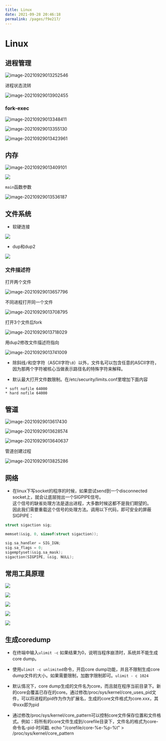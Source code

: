 ```yaml
---
title: Linux
date: 2021-09-28 20:46:18
permalink: /pages/f9e217/
---
```


# Linux

## 进程管理

![image-20210929013252546](/img/os/image-20210929013252546.png)

进程状态流转

![image-20210929013902455](/img/os/image-20210929013902455.png)

### fork-exec

![image-20210929013348411](/img/os/image-20210929013348411.png)

![image-20210929013355130](/img/os/image-20210929013355130.png)

![image-20210929013423961](/img/os/image-20210929013423961.png)

## 内存

![image-20210929013409101](/img/os/image-20210929013409101.png)

![](/img/os/15907189598255.jpg)

`main`函数参数

![image-20210929013536187](/img/os/image-20210929013536187.png)

## 文件系统

* 软硬连接

![](/img/os/hard_link_soft_link.jpg)

* dup和dup2

![](/img/os/fs.dup.png)

### 文件描述符

打开两个文件

![image-20210929013657796](/img/os/image-20210929013657796.png)

不同进程打开同一个文件

![image-20210929013708795](/img/os/image-20210929013708795.png)

打开3个文件后fork

![image-20210929013718029](/img/os/image-20210929013718029.png)

用dup2修改文件描述符指向

![image-20210929013741009](/img/os/image-20210929013741009.png)

* 除斜线`/`和空字符（ASCII字符`\0`）以外，文件名可以包含任意的ASCII字符，因为那两个字符被核心当做表示路径名的特殊字符来解释。

* 默认最大打开文件数限制。在/etc/security/limits.conf里增加下面内容
```
* soft nofile 64000
* hard nofile 64000
```

## 管道

![image-20210929013617430](/img/os/image-20210929013617430.png)

![image-20210929013628574](/img/os/image-20210929013628574.png)

![image-20210929013640637](/img/os/image-20210929013640637.png)

管道创建过程

![image-20210929013825286](/img/os/image-20210929013825286.png)



## 网络

* 在linux下写socket的程序的时候，如果尝试send到一个disconnected socket上，就会让底层抛出一个SIGPIPE信号。<br>
  这个信号的缺省处理方法是退出进程，大多数时候这都不是我们期望的。<br>
  因此我们需要重载这个信号的处理方法。调用以下代码，即可安全的屏蔽SIGPIPE：
```c
struct sigaction sig;

memset(&sig, 0, sizeof(struct sigaction));

sig.sa_handler = SIG_IGN;
sig.sa_flags = 0;
sigemptyset(&sig.sa_mask);
sigaction(SIGPIPE, &sig, NULL);
```

## 常用工具原理

![](/img/os/linux_tools.png)

![](/img/os/linux_observability_tools.png)

![](/img/os/linux_observability_sar.png)

![](/img/os/linux_benchmarking_tools.png)

![](/img/os/linux_tuning_tools.png)

## 生成coredump

- 在终端中输入`ulimit -c` 如果结果为0，说明当程序崩溃时，系统并不能生成core dump。

- 使用`ulimit -c unlimited`命令，开启core dump功能，并且不限制生成core dump文件的大小。如果需要限制，加数字限制即可。`ulimit - c 1024`

- 默认情况下，core dump生成的文件名为core，而且就在程序当前目录下。新的core会覆盖已存在的core。通过修改/proc/sys/kernel/core_uses_pid文件，可以将进程的pid作为作为扩展名，生成的core文件格式为core.xxx，其中xxx即为pid

- 通过修改/proc/sys/kernel/core_pattern可以控制core文件保存位置和文件格式。例如：将所有的core文件生成到/corefile目录下，文件名的格式为core-命令名-pid-时间戳. echo "/corefile/core-%e-%p-%t" > /proc/sys/kernel/core_pattern
